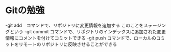 # Gitの勉強
-git add　コマンドで、リポジトリに変更情報を追加する
	このことをステージングという
-git commit コマンドで、リポジトリのインデックスに追加された変更情報にコメントを付けてコミットできる
-git push コマンドで、ローカルのコミットをリモートのリポジトリに反映させることができる

